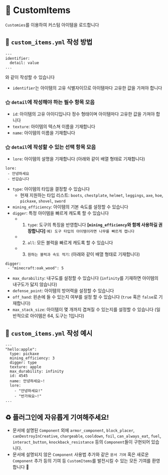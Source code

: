 # 🙂 CustomItems
`Customies`를 이용하여 커스텀 아이템을 로드합니다

## 📕 `custom_items.yml` 작성 방법
```
---
identifier:
  detail: value
...
```
와 같이 작성할 수 있습니다

- `identifier`는 아이템의 고유 식별자이므로 아이템마다 고유한 값을 가져야 합니다

### ⚝ `detail`에 작성해야 하는 필수 항목 모음
- `id`: 아이템의 고유 아이디입니다 정수 형태이며 아이템마다 고유한 값을 가져야 합니다
- `texture`: 아이템의 텍스쳐 이름을 기재합니다
- `name`: 아이템의 이름을 기재합니다

### ⚝ `detail`에 작성할 수 있는 선택 항목 모음
- `lore`: 아이템의 설명을 기재합니다 (아래와 같이 배열 형태로 기재합니다)
```
lore:
 - 안녕하세요
 - 반갑습니다
```
- `type`: 아이템의 타입을 결정할 수 있습니다
  - 현재 지원하는 타입 리스트: `boots`, `chestplate`, `helmet`, `leggings`, `axe`, `hoe`, `pickaxe`, `shovel`, `sword`
- `mining_efficiency`: 아이템의 기본 속도를 설정할 수 있습니다
- `digger`: 특정 아이템을 빠르게 캐도록 할 수 있습니다
  - 1) `type`: 도구의 특징을 반영합니다 **[`mining_efficiency`와 함께 사용하길 권장합니다]** `예) 도구 타입의 아이템이라면 나무를 빠르게 캡니다`
  - 2) `all`: 모든 블럭을 빠르게 캐도록 할 수 있습니다
  - 3) `원하는 블럭과 속도 적기`: (아래와 같이 배열 형태로 기재합니다)
```
digger:
 - "minecraft:oak_wood": 5
```
- `max_durability`: 내구도를 설정할 수 있습니다 (`infinity`를 기재하면 아이템의 내구도가 닳지 않습니다)
- `defense_point`: 아이템의 방어력을 설정할 수 있습니다
- `off_hand`: 왼손에 들 수 있는지 여부를 설정 할 수 있습니다 (`true` 혹은 `false`로 기재합니다)
- `max_stack_size`: 아이템이 몇 개까지 겹쳐질 수 있는지를 설정할 수 있습니다 (일반적으로 아이템은 64, 도구는 1입니다)

## 📖 `custom_items.yml` 작성 예시
```
---
"hello:apple":
  type: pickaxe
  mining_efficiency: 3
  digger: type
  texture: apple
  max_durability: infinity
  id: 4545
  name: 안녕하세요~!
  lore:
    - "안녕하세요!"
    - "반가워요~!"
...
```

## ♻️ 플러그인에 자유롭게 기여해주세요!
- 문서에 설명된 `Component` 외에 `armor_component`, `block_placer`, `canDestroyInCreative`, `chargeable`, `cooldown`, `foil`, `can_always_eat`, `fuel`, `interact_button`, `knockback_resistance` 등의 `Component`들이 구현되어 있습니다.
- 문서에 설명되지 않은 `Component` 사용법 추가와 같은 `문서 기여` 혹은 새로운 `Component` 추가 등의 기여 등 `CustomItems`를 발전시킬 수 있는 모든 기여를 환영합니다 🍺